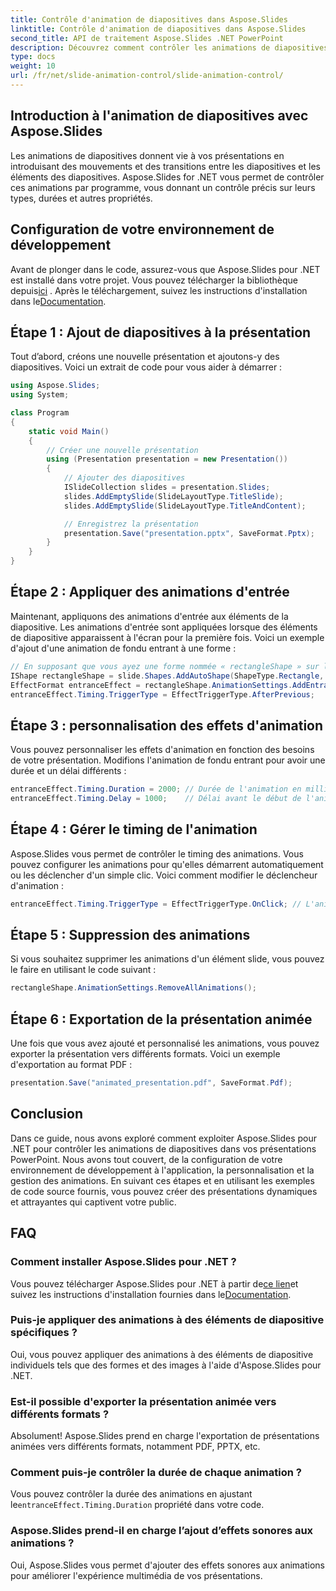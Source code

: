 ```yaml
---
title: Contrôle d'animation de diapositives dans Aspose.Slides
linktitle: Contrôle d'animation de diapositives dans Aspose.Slides
second_title: API de traitement Aspose.Slides .NET PowerPoint
description: Découvrez comment contrôler les animations de diapositives dans les présentations PowerPoint à l'aide d'Aspose.Slides pour .NET. Ce guide étape par étape fournit des exemples de code source pour ajouter, personnaliser et gérer des animations, améliorant ainsi l'attrait visuel de vos présentations.
type: docs
weight: 10
url: /fr/net/slide-animation-control/slide-animation-control/
---
```


## Introduction à l'animation de diapositives avec Aspose.Slides

Les animations de diapositives donnent vie à vos présentations en introduisant des mouvements et des transitions entre les diapositives et les éléments des diapositives. Aspose.Slides for .NET vous permet de contrôler ces animations par programme, vous donnant un contrôle précis sur leurs types, durées et autres propriétés.

## Configuration de votre environnement de développement

Avant de plonger dans le code, assurez-vous que Aspose.Slides pour .NET est installé dans votre projet. Vous pouvez télécharger la bibliothèque depuis[ici](https://releases.aspose.com/slides/net/) . Après le téléchargement, suivez les instructions d'installation dans le[Documentation](https://reference.aspose.com/slides/net/).

## Étape 1 : Ajout de diapositives à la présentation

Tout d’abord, créons une nouvelle présentation et ajoutons-y des diapositives. Voici un extrait de code pour vous aider à démarrer :

```csharp
using Aspose.Slides;
using System;

class Program
{
    static void Main()
    {
        // Créer une nouvelle présentation
        using (Presentation presentation = new Presentation())
        {
            // Ajouter des diapositives
            ISlideCollection slides = presentation.Slides;
            slides.AddEmptySlide(SlideLayoutType.TitleSlide);
            slides.AddEmptySlide(SlideLayoutType.TitleAndContent);

            // Enregistrez la présentation
            presentation.Save("presentation.pptx", SaveFormat.Pptx);
        }
    }
}
```

## Étape 2 : Appliquer des animations d'entrée

Maintenant, appliquons des animations d'entrée aux éléments de la diapositive. Les animations d'entrée sont appliquées lorsque des éléments de diapositive apparaissent à l'écran pour la première fois. Voici un exemple d'ajout d'une animation de fondu entrant à une forme :

```csharp
// En supposant que vous ayez une forme nommée « rectangleShape » sur la diapositive
IShape rectangleShape = slide.Shapes.AddAutoShape(ShapeType.Rectangle, 100, 100, 200, 100);
EffectFormat entranceEffect = rectangleShape.AnimationSettings.AddEntranceEffect(EffectType.Fade);
entranceEffect.Timing.TriggerType = EffectTriggerType.AfterPrevious;
```

## Étape 3 : personnalisation des effets d'animation

Vous pouvez personnaliser les effets d'animation en fonction des besoins de votre présentation. Modifions l'animation de fondu entrant pour avoir une durée et un délai différents :

```csharp
entranceEffect.Timing.Duration = 2000; // Durée de l'animation en millisecondes
entranceEffect.Timing.Delay = 1000;    // Délai avant le début de l'animation en millisecondes
```

## Étape 4 : Gérer le timing de l'animation

Aspose.Slides vous permet de contrôler le timing des animations. Vous pouvez configurer les animations pour qu'elles démarrent automatiquement ou les déclencher d'un simple clic. Voici comment modifier le déclencheur d'animation :

```csharp
entranceEffect.Timing.TriggerType = EffectTriggerType.OnClick; // L'animation démarre au clic
```

## Étape 5 : Suppression des animations

Si vous souhaitez supprimer les animations d'un élément slide, vous pouvez le faire en utilisant le code suivant :

```csharp
rectangleShape.AnimationSettings.RemoveAllAnimations();
```

## Étape 6 : Exportation de la présentation animée

Une fois que vous avez ajouté et personnalisé les animations, vous pouvez exporter la présentation vers différents formats. Voici un exemple d'exportation au format PDF :

```csharp
presentation.Save("animated_presentation.pdf", SaveFormat.Pdf);
```

## Conclusion

Dans ce guide, nous avons exploré comment exploiter Aspose.Slides pour .NET pour contrôler les animations de diapositives dans vos présentations PowerPoint. Nous avons tout couvert, de la configuration de votre environnement de développement à l'application, la personnalisation et la gestion des animations. En suivant ces étapes et en utilisant les exemples de code source fournis, vous pouvez créer des présentations dynamiques et attrayantes qui captivent votre public.

## FAQ

### Comment installer Aspose.Slides pour .NET ?

 Vous pouvez télécharger Aspose.Slides pour .NET à partir de[ce lien](https://releases.aspose.com/slides/net/)et suivez les instructions d'installation fournies dans le[Documentation](https://reference.aspose.com/slides/net/).

### Puis-je appliquer des animations à des éléments de diapositive spécifiques ?

Oui, vous pouvez appliquer des animations à des éléments de diapositive individuels tels que des formes et des images à l'aide d'Aspose.Slides pour .NET.

### Est-il possible d'exporter la présentation animée vers différents formats ?

Absolument! Aspose.Slides prend en charge l'exportation de présentations animées vers différents formats, notamment PDF, PPTX, etc.

### Comment puis-je contrôler la durée de chaque animation ?

 Vous pouvez contrôler la durée des animations en ajustant le`entranceEffect.Timing.Duration` propriété dans votre code.

### Aspose.Slides prend-il en charge l’ajout d’effets sonores aux animations ?

Oui, Aspose.Slides vous permet d'ajouter des effets sonores aux animations pour améliorer l'expérience multimédia de vos présentations.